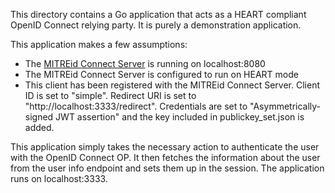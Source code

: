 This directory contains a Go application that acts as a HEART compliant OpenID Connect relying party.
It is purely a demonstration application.

This application makes a few assumptions:
* The [MITREid Connect Server](https://github.com/mitreid-connect/OpenID-Connect-Java-Spring-Server) is running on localhost:8080
* The MITREid Connect Server is configured to run on HEART mode
* This client has been registered with the MITREid Connect Server. Client ID is set to "simple". Redirect URI is set to "http://localhost:3333/redirect".
Credentials are set to "Asymmetrically-signed JWT assertion" and the key included in publickey_set.json is added. 

This application simply takes the necessary action to authenticate the user with the OpenID Connect OP. It then fetches the information
about the user from the user info endpoint and sets them up in the session. The application runs on
localhost:3333.
